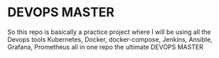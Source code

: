 # DEVOPS MASTER
So this repo is basically a practice project where I will be using all the Devops tools Kubernetes, Docker, docker-compose, Jenkins, Ansible, Grafana, Prometheus all in one repo the ultimate DEVOPS MASTER
